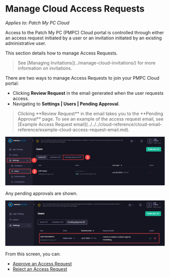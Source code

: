 # Manage Cloud Access Requests

_Applies to: Patch My PC Cloud_

Access to the Patch My PC (PMPC) Cloud portal is controlled through either an access request initiated by a user or an invitation initiated by an existing administrative user.

This section details how to manage Access Requests.

<blockquote class="wp-block-quote is-note">
<p>See [Managing Invitations](../manage-cloud-invitations/) for more information on invitations.</p>
</blockquote>

There are two ways to manage Access Requests to join your PMPC Cloud portal:

* Clicking **Review Request** in the email generated when the user requests access.
* Navigating to **Settings | Users | Pending Approval**.

<blockquote class="wp-block-quote is-note">
<p>Clicking **Review Request** in the email takes you to the **Pending Approval** page. To see an example of the access request email, see [Example Access Request email](../../../cloud-reference/cloud-email-reference/example-cloud-access-request-email.md).</p>
</blockquote>

![Navigating to "Settings | Users | Pending Approval"](/_images/image-(693).png "Navigating to “Settings | Users | Pending Approval”")

Any pending approvals are shown.

![List of Pending Approvals](/_images/image-(618).png "List of Pending Approvals")

From this screen, you can:

* [Approve an Access Request](approve-a-cloud-access-request.md)
* [Reject an Access Request](reject-a-cloud-access-request.md)